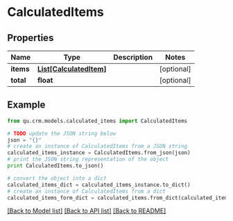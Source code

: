 # CalculatedItems


## Properties
Name | Type | Description | Notes
------------ | ------------- | ------------- | -------------
**items** | [**List[CalculatedItem]**](CalculatedItem.md) |  | [optional] 
**total** | **float** |  | [optional] 

## Example

```python
from qu.crm.models.calculated_items import CalculatedItems

# TODO update the JSON string below
json = "{}"
# create an instance of CalculatedItems from a JSON string
calculated_items_instance = CalculatedItems.from_json(json)
# print the JSON string representation of the object
print CalculatedItems.to_json()

# convert the object into a dict
calculated_items_dict = calculated_items_instance.to_dict()
# create an instance of CalculatedItems from a dict
calculated_items_form_dict = calculated_items.from_dict(calculated_items_dict)
```
[[Back to Model list]](../README.md#documentation-for-models) [[Back to API list]](../README.md#documentation-for-api-endpoints) [[Back to README]](../README.md)


